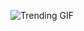 
<!-- GIF_SECTION -->
![Trending GIF](https://media4.giphy.com/media/v1.Y2lkPThiYjIxNzcybnJ3aHNvN25peWdveDl1YXl1ZDVvaWx0bW1mNHkxcWk5ZTEwYmE0eiZlcD12MV9naWZzX3NlYXJjaCZjdD1n/A06UFEx8jxEwU/giphy.gif)
<!-- END_GIF_SECTION -->
